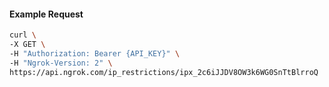 <!-- Code generated for API Clients. DO NOT EDIT. -->

#### Example Request

```bash
curl \
-X GET \
-H "Authorization: Bearer {API_KEY}" \
-H "Ngrok-Version: 2" \
https://api.ngrok.com/ip_restrictions/ipx_2c6iJJDV8OW3k6WG0SnTtBlrroQ
```
